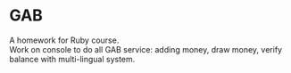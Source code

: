# GAB
A homework for Ruby course.  
Work on console to do all GAB service: adding money, draw money, verify balance with multi-lingual system.